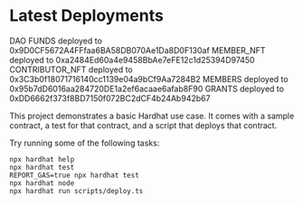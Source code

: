 # Latest Deployments

DAO FUNDS deployed to 0x9D0CF5672A4FFfaa6BA58DB070Ae1Da8D0F130af
MEMBER_NFT deployed to 0xa2484Ed60a4e9458BbAe7eFE12c1d25394D97450
CONTRIBUTOR_NFT deployed to 0x3C3b0f18071716140cc1139e04a9bCf9Aa7284B2
MEMBERS deployed to 0x95b7dD6016aa284720DE1a2ef6acaae6afab8F90
GRANTS deployed to 0xDD6662f373f8BD7150f072BC2dCF4b24Ab942b67

This project demonstrates a basic Hardhat use case. It comes with a sample contract, a test for that contract, and a script that deploys that contract.

Try running some of the following tasks:

```shell
npx hardhat help
npx hardhat test
REPORT_GAS=true npx hardhat test
npx hardhat node
npx hardhat run scripts/deploy.ts
```
